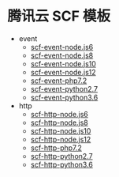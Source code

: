 # 腾讯云 SCF 模板

- event
    - [scf-event-node.js6](/scf-event-node.js6)
    - [scf-event-node.js8](/scf-event-node.js8)
    - [scf-event-node.js10](/scf-event-node.js10)
    - [scf-event-node.js12](/scf-event-node.js12)
    - [scf-event-php7.2](/scf-event-php7)
    - [scf-event-python2.7](/scf-event-python2.7)
    - [scf-event-python3.6](/scf-event-python3.6)
- http
    - [scf-http-node.js6](/scf-http-node.js6)
    - [scf-http-node.js8](/scf-http-node.js8)
    - [scf-http-node.js10](/scf-http-node.js10)
    - [scf-http-node.js12](/scf-http-node.js12)
    - [scf-http-php7.2](/scf-http-php7)
    - [scf-http-python2.7](/scf-http-python2.7)
    - [scf-http-python3.6](/scf-http-python3.6)